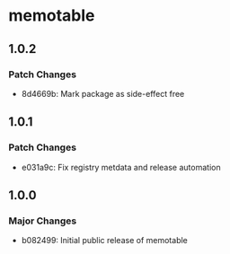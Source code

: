 # memotable

## 1.0.2

### Patch Changes

- 8d4669b: Mark package as side-effect free

## 1.0.1

### Patch Changes

- e031a9c: Fix registry metdata and release automation

## 1.0.0

### Major Changes

- b082499: Initial public release of memotable
